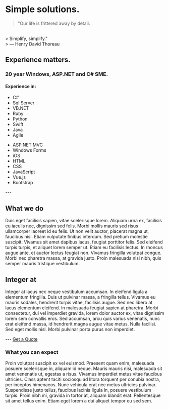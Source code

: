 # Simple solutions.
> "Our life is frittered away by detail.
<br/> 
> Simplify, simplify."
<br/>
> ― Henry David Thoreau

## Experience matters.

### 20 year Windows, ASP.NET and C# SME. 

#### Experience in:

<div class="row">
  <div class="col-sm">
    <ul>
      <li><i class="fas fa-hashtag"></i> C#</li>
      <li><i class="fas fa-database"></i> Sql Server</li>
      <li><i class="fas fa-laptop-code"></i> VB.NET</li>
      <li><i class="far fa-gem"></i> Ruby</li>
      <li><i class="fab fa-python"></i> Python</li>
      <li><i class="fab fa-swift"></i> Swift</li>
      <li><i class="fab fa-java"></i> Java</li>
      <li><i class="fas fa-code-branch"></i> Agile</li>
    </ul>
  </div>
  <div class="col-sm">
    <ul>
      <li><i class="far fa-file-code"></i> ASP.NET MVC</li>
      <li><i class="fab fa-windows"></i> Windows Forms</li>
      <li><i class="fab fa-apple"></i> iOS</li>
      <li><i class="fab fa-html5"></i> HTML</li>
      <li><i class="fab fa-css3-alt"></i> CSS</li>
      <li><i class="fab fa-js-square"></i> JavaScript</li>
      <li><i class="fab fa-vuejs"></i> Vue.js</li>
      <li><i class="fab fa-bootstrap"></i> Bootstrap</li>
    </ul>    
  </div>
</div>
---
<div class="row">
  <div class="col-sm">
  <h2>What we do</h2>

  Duis eget facilisis sapien, vitae scelerisque lorem. Aliquam urna ex, facilisis eu iaculis nec, dignissim sed felis. Morbi mollis mauris sed risus ullamcorper laoreet id eu felis. Ut non velit auctor, placerat magna ut, faucibus nisi. Etiam vulputate finibus interdum. Sed pretium molestie suscipit. Vivamus sit amet dapibus lacus, feugiat porttitor felis. Sed eleifend turpis turpis, et aliquet lorem semper ut. Etiam eu facilisis lectus. In rhoncus augue ante, et auctor lectus feugiat non. Vivamus fringilla volutpat congue. Morbi nec pharetra massa, at gravida justo. Proin malesuada nisi nibh, quis semper mauris tristique vestibulum.
  </div>
  <div class="col-sm">
  <h2>Integer at</h2>

  Integer at lacus nec neque vestibulum accumsan. In eleifend ligula a elementum fringilla. Duis ut pulvinar massa, a fringilla tellus. Vivamus eu mauris sodales, hendrerit turpis vitae, facilisis augue. Sed nec libero at lacus elementum eleifend. In malesuada feugiat sapien at pharetra. Morbi consectetur, dui vel imperdiet gravida, lorem dolor auctor ex, vitae dignissim lorem sem convallis eros. Sed accumsan, arcu quis varius venenatis, nunc erat eleifend massa, id hendrerit magna augue vitae metus. Nulla facilisi. Sed eget mollis nisl. Morbi pulvinar porta purus non imperdiet.
  </div>
</div>
---
<a href="mailto:support@bluefenix.net?subject=Quote" class="btn btn-primary btn-lg btn-block">Get a Quote</a>
<br/>

### What you can expect

Proin volutpat suscipit ex vel euismod. Praesent quam enim, malesuada posuere scelerisque in, aliquam id neque. Mauris mauris nisi, malesuada sit amet venenatis ut, egestas a risus. Vivamus imperdiet metus vitae faucibus ultricies. Class aptent taciti sociosqu ad litora torquent per conubia nostra, per inceptos himenaeos. Nunc vehicula erat nec metus ultricies pulvinar. Suspendisse justo tellus, faucibus lacinia ligula in, posuere vestibulum turpis. Proin nibh mi, gravida in tortor at, aliquam blandit erat. Pellentesque sit amet tellus enim. Etiam eget lorem a dui aliquet tempor eu sed sem.
